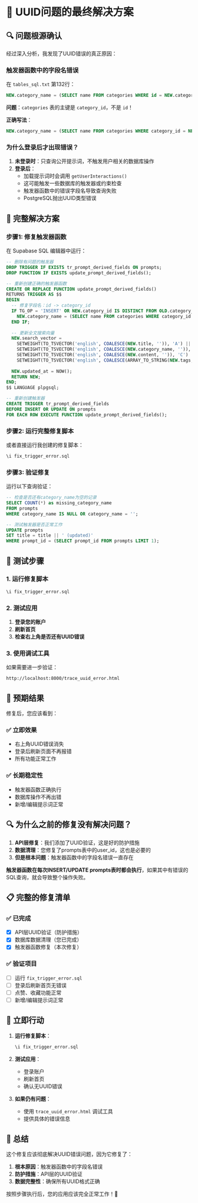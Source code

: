 # 🎯 UUID问题的最终解决方案

## 🔍 问题根源确认

经过深入分析，我发现了UUID错误的真正原因：

### **触发器函数中的字段名错误**

在 `tables_sql.txt` 第132行：
```sql
NEW.category_name = (SELECT name FROM categories WHERE id = NEW.category_id);
```

**问题**：`categories` 表的主键是 `category_id`，不是 `id`！

**正确写法**：
```sql
NEW.category_name = (SELECT name FROM categories WHERE category_id = NEW.category_id);
```

### **为什么登录后才出现错误？**

1. **未登录时**：只查询公开提示词，不触发用户相关的数据库操作
2. **登录后**：
   - 加载提示词时会调用 `getUserInteractions()`
   - 这可能触发一些数据库的触发器或约束检查
   - 触发器函数中的错误字段名导致查询失败
   - PostgreSQL抛出UUID类型错误

## 🔧 完整解决方案

### 步骤1: 修复触发器函数

在 Supabase SQL 编辑器中运行：

```sql
-- 删除有问题的触发器
DROP TRIGGER IF EXISTS tr_prompt_derived_fields ON prompts;
DROP FUNCTION IF EXISTS update_prompt_derived_fields();

-- 重新创建正确的触发器函数
CREATE OR REPLACE FUNCTION update_prompt_derived_fields()
RETURNS TRIGGER AS $$
BEGIN
  -- 修复字段名：id -> category_id
  IF TG_OP = 'INSERT' OR NEW.category_id IS DISTINCT FROM OLD.category_id THEN
    NEW.category_name = (SELECT name FROM categories WHERE category_id = NEW.category_id);
  END IF;
  
  -- 更新全文搜索向量
  NEW.search_vector = 
    SETWEIGHT(TO_TSVECTOR('english', COALESCE(NEW.title, '')), 'A') ||
    SETWEIGHT(TO_TSVECTOR('english', COALESCE(NEW.category_name, '')), 'B') ||
    SETWEIGHT(TO_TSVECTOR('english', COALESCE(NEW.content, '')), 'C') ||
    SETWEIGHT(TO_TSVECTOR('english', COALESCE(ARRAY_TO_STRING(NEW.tags, ' '), '')), 'B');
    
  NEW.updated_at = NOW();
  RETURN NEW;
END;
$$ LANGUAGE plpgsql;

-- 重新创建触发器
CREATE TRIGGER tr_prompt_derived_fields
BEFORE INSERT OR UPDATE ON prompts
FOR EACH ROW EXECUTE FUNCTION update_prompt_derived_fields();
```

### 步骤2: 运行完整修复脚本

或者直接运行我创建的修复脚本：
```sql
\i fix_trigger_error.sql
```

### 步骤3: 验证修复

运行以下查询验证：
```sql
-- 检查是否还有category_name为空的记录
SELECT COUNT(*) as missing_category_name
FROM prompts 
WHERE category_name IS NULL OR category_name = '';

-- 测试触发器是否正常工作
UPDATE prompts 
SET title = title || ' (updated)' 
WHERE prompt_id = (SELECT prompt_id FROM prompts LIMIT 1);
```

## 🧪 测试步骤

### 1. 运行修复脚本
```sql
\i fix_trigger_error.sql
```

### 2. 测试应用
1. **登录您的账户**
2. **刷新首页**
3. **检查右上角是否还有UUID错误**

### 3. 使用调试工具
如果需要进一步验证：
```
http://localhost:8000/trace_uuid_error.html
```

## 🎯 预期结果

修复后，您应该看到：

### ✅ **立即效果**
- 右上角UUID错误消失
- 登录后刷新页面不再报错
- 所有功能正常工作

### ✅ **长期稳定性**
- 触发器函数正确执行
- 数据库操作不再出错
- 新增/编辑提示词正常

## 🔍 为什么之前的修复没有解决问题？

1. **API层修复**：我们添加了UUID验证，这是好的防护措施
2. **数据清理**：您修复了prompts表中的user_id，这也是必要的
3. **但是根本问题**：触发器函数中的字段名错误一直存在

**触发器函数在每次INSERT/UPDATE prompts表时都会执行**，如果其中有错误的SQL查询，就会导致整个操作失败。

## 📋 完整的修复清单

### ✅ **已完成**
- [x] API层UUID验证（防护措施）
- [x] 数据库数据清理（您已完成）
- [x] 触发器函数修复（本次修复）

### ✅ **验证项目**
- [ ] 运行 `fix_trigger_error.sql`
- [ ] 登录后刷新首页无错误
- [ ] 点赞、收藏功能正常
- [ ] 新增/编辑提示词正常

## 🚀 立即行动

1. **运行修复脚本**：
   ```sql
   \i fix_trigger_error.sql
   ```

2. **测试应用**：
   - 登录账户
   - 刷新首页
   - 确认无UUID错误

3. **如果仍有问题**：
   - 使用 `trace_uuid_error.html` 调试工具
   - 提供具体的错误信息

## 🎉 总结

这个修复应该彻底解决UUID错误问题，因为它修复了：

1. **根本原因**：触发器函数中的字段名错误
2. **防护措施**：API层的UUID验证
3. **数据完整性**：确保所有UUID格式正确

按照步骤执行后，您的应用应该完全正常工作！🚀
